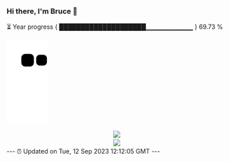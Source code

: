 ### Hi there, I'm Bruce 👋
⏳ Year progress { ████████████████████▁▁▁▁▁▁▁▁▁▁ } 69.73 %

![](https://raw.githubusercontent.com/Swiftie13st/Swiftie13st/main/assets/github-contribution-grid-snake.svg)


<div align="center"> <img src="https://metrics.lecoq.io/Swiftie13st?template=classic&config.timezone=Asia%2FShanghai"> </div>

<div align="center"> <img src="https://github-readme-streak-stats.herokuapp.com/?user=Swiftie13st" /> </div>
---
⏰ Updated on Tue, 12 Sep 2023 12:12:05 GMT
---

